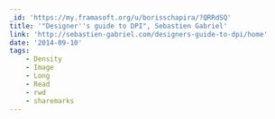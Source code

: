 ```yaml
---
_id: 'https://my.framasoft.org/u/borisschapira/?QRRdSQ'
title: '"Designer''s guide to DPI", Sebastien Gabriel'
link: 'http://sebastien-gabriel.com/designers-guide-to-dpi/home'
date: '2014-09-10'
tags:
    - Density
    - Image
    - Long
    - Read
    - rwd
    - sharemarks
---
```


<div class="markdown"><p></p></div>
